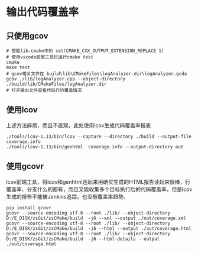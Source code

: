 # 输出代码覆盖率

## 只使用gcov

```shell
# 使能lib.cmake中的 set(CMAKE_CXX_OUTPUT_EXTENSION_REPLACE 1)
# 使用vscode底部工具栏运行cmake test
cmake
make test
# gcov相关文件在 build\lib\CMakeFiles\logAnalyzer.dir\logAnalyzer.gcda
gcov ./lib/logAnalyzer.cpp --object-directory ./build/lib/CMakeFiles/logAnalyzer.dir
# 打开输出文件查看代码行的覆盖情况
```

## 使用lcov

上述方法麻烦，而且不直观，此处使用lcov生成代码覆盖率报表

```shell
./tools/lcov-1.13/bin/lcov --capture --directory ./build --output-file coverage.info
./tools/lcov-1.13/bin/genhtml  coverage.info --output-directory out
```

## 使用gcovr

lcov前端工具，将lcov和genhtml连起来用确实生成的HTML报告读起来很棒，行覆盖率、分支什么的都有，而且又能收集多个目标执行后的代码覆盖率，但是lcov生成的报告不能被Jenkins追踪，也没有覆盖率趋势。

```
pip install gcovr
gcovr --source-encoding utf-8 --root ./lib/ --object-directory D:/E_DISK/zsGit/zsCMake/build  -j6 --xml --output ./out/coverage.xml
gcovr --source-encoding utf-8 --root ./lib/ --object-directory D:/E_DISK/zsGit/zsCMake/build  -j6 --html --output ./out/coverage.html
gcovr --source-encoding utf-8 --root ./lib/ --object-directory D:/E_DISK/zsGit/zsCMake/build  -j6 --html-details --output ./out/coverage.html
```

